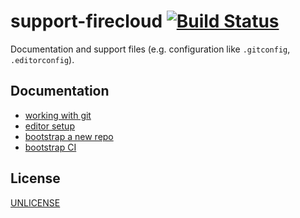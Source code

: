 # support-firecloud [![Build Status][2]][1]

Documentation and support files (e.g. configuration like `.gitconfig`, `.editorconfig`).


## Documentation

* [working with git](docs/working-with-git.md)
* [editor setup](docs/editor-setup.md)
* [bootstrap a new repo](docs/bootstrap-a-new-repo.md)
* [bootstrap CI](docs/bootstrap-ci.md)


## License

[UNLICENSE](UNLICENSE)


  [1]: https://travis-ci.org/tobiipro/support-firecloud
  [2]: https://travis-ci.org/tobiipro/support-firecloud.svg?branch=master

